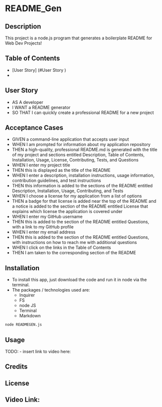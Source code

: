 # README_Gen

## Description
This project is a node.js program that generates a boilerplate README for Web Dev Projects!

## Table of Contents 
- [User Story] (#User Story )
- 

## User Story 
* AS A developer
* I WANT a README generator
* SO THAT I can quickly create a professional README for a new project

## Acceptance Cases
* GIVEN a command-line application that accepts user input
* WHEN I am prompted for information about my application repository
* THEN a high-quality, professional README.md is generated with the title of my project and sections entitled Description, Table of Contents, Installation, Usage, License, Contributing, Tests, and Questions
* WHEN I enter my project title
* THEN this is displayed as the title of the README
* WHEN I enter a description, installation instructions, usage information, contribution guidelines, and test instructions
* THEN this information is added to the sections of the README entitled Description, Installation, Usage, Contributing, and Tests
* WHEN I choose a license for my application from a list of options
* THEN a badge for that license is added near the top of the README and a notice is added to the section of the README entitled License that explains which license the application is covered under
* WHEN I enter my GitHub username
* THEN this is added to the section of the README entitled Questions, with a link to my GitHub profile
* WHEN I enter my email address
* THEN this is added to the section of the README entitled Questions, with instructions on how to reach me with additional questions
* WHEN I click on the links in the Table of Contents
* THEN I am taken to the corresponding section of the README

## Installation
- To install this app, just download the code and run it in node via the terminal.
- The packages / technologies used are:
  - Inquirer
  - FS
  - node JS 
  - Terminal
  - Markdown 



```sh
node READMEGEN.js
```



## Usage 
TODO: - insert link to video here: 

## Credits 

## License 

## Video Link:
